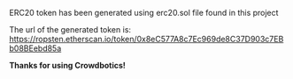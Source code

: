 ERC20 token has been generated using erc20.sol file found in this project

The url of the generated token is: https://ropsten.etherscan.io/token/0x8eC577A8c7Ec969de8C37D903c7EBb08BEebd85a

**Thanks for using Crowdbotics!**